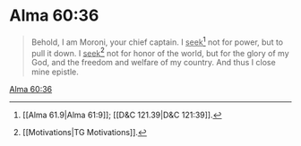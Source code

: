 # Alma 60:36

> Behold, I am Moroni, your chief captain. I <u>seek</u>[^a] not for power, but to pull it down. I <u>seek</u>[^b] not for honor of the world, but for the glory of my God, and the freedom and welfare of my country. And thus I close mine epistle.

[Alma 60:36](https://www.churchofjesuschrist.org/study/scriptures/bofm/alma/60?lang=eng&id=p36#p36)


[^a]: [[Alma 61.9|Alma 61:9]]; [[D&C 121.39|D&C 121:39]].  
[^b]: [[Motivations|TG Motivations]].  
